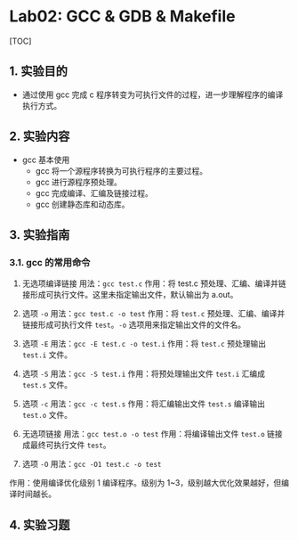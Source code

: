 # Lab02: GCC & GDB & Makefile

[TOC]

## 1. 实验目的

- 通过使用 gcc 完成 c 程序转变为可执行文件的过程，进一步理解程序的编译执行方式。

## 2. 实验内容

- gcc 基本使用
  - gcc 将一个源程序转换为可执行程序的主要过程。
  - gcc 进行源程序预处理。
  - gcc 完成编译、汇编及链接过程。
  - gcc 创建静态库和动态库。

## 3. 实验指南

### 3.1. gcc 的常用命令

1. 无选项编译链接
   用法：`gcc test.c`
   作用：将 test.c 预处理、汇编、编译并链接形成可执行文件。这里未指定输出文件，默认输出为 a.out。

2. 选项 `-o`
   用法：`gcc test.c -o test`
   作用：将 `test.c` 预处理、汇编、编译并链接形成可执行文件 `test`。`-o` 选项用来指定输出文件的文件名。

3. 选项 `-E`
   用法：`gcc -E test.c -o test.i`
   作用：将 `test.c` 预处理输出 `test.i` 文件。

4. 选项 `-S`
   用法：`gcc -S test.i`
   作用：将预处理输出文件 `test.i` 汇编成 `test.s` 文件。

5. 选项 `-c`
   用法：`gcc -c test.s`
   作用：将汇编输出文件 `test.s` 编译输出 `test.o` 文件。

6. 无选项链接
   用法：`gcc test.o -o test`
   作用：将编译输出文件 `test.o` 链接成最终可执行文件 `test`。

7. 选项 `-O`
   用法：`gcc -O1 test.c -o test`

作用：使用编译优化级别 1 编译程序。级别为 1~3，级别越大优化效果越好，但编译时间越长。

## 4. 实验习题
